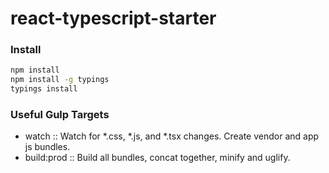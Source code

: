 # react-typescript-starter

### Install
```bash
npm install
npm install -g typings
typings install
```

### Useful Gulp Targets

 - watch :: Watch for *.css, *.js, and *.tsx changes. Create vendor and app js bundles.
 - build:prod :: Build all bundles, concat together, minify and uglify.
